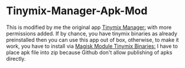 # Tinymix-Manager-Apk-Mod

[](https://github.com/Dinodva/Tinymix-Manager-Apk-Mod-#tinymix-manager-apk-mod)

This is modified by me the original app [Tinymix Manager:](https://github.com/Dinodva/Tinymix-Manager-Apk) with more permissions added. If by chance, you have tinymix binaries as already preinstalled then you can use this app out of box, otherwise, to make it work, you have to install via [Magisk Module Tinymix Binaries:](https://github.com/Dinodva/Tinymix-Binary-Installer-Magisk-Module)   I have to place apk file into zip because Github don't allow publishing of apks directly.
